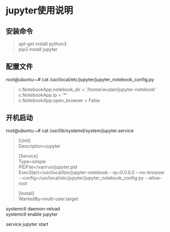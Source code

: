 # jupyter使用说明

## 安装命令
> apt-get install python3  
> pip3 install jupyter  

## 配置文件
root@ubuntu:~# cat /usr/local/etc/jupyter/jupyter_notebook_config.py  
> c.NotebookApp.notebook_dir = '/home/wudan/jupyter-notebook'  
> c.NotebookApp.ip = '*'  
> c.NotebookApp.open_browser = False  

## 开机启动
root@ubuntu:~# cat /usr/lib/systemd/system/jupyter.service 
> [Unit]  
> Description=jupyter  
>   
> [Service]  
> Type=simple  
> PIDFile=/var/run/jupyter.pid  
> ExecStart=/usr/local/bin/jupyter-notebook --ip=0.0.0.0 --no-browser --config=/usr/local/etc/jupyter/jupyter_notebook_config.py --allow-root  
>   
> [Install]  
> WantedBy=multi-user.target  
>   
>   

 systemctl daemon-reload  
 systemctl enable jupyter  
   
 service jupyter start